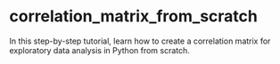 # correlation_matrix_from_scratch
In this step-by-step tutorial, learn how to create a correlation matrix for exploratory data analysis in Python from scratch.
